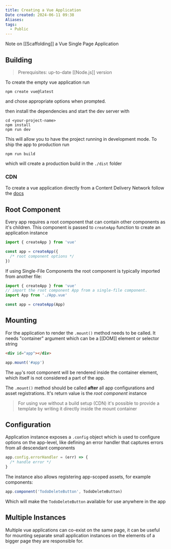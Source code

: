 ```yaml
---
title: Creating a Vue Application
Date created: 2024-06-11 09:38
Aliases:
tags: 
  - Public
---
```


Note on [[Scaffolding]] a Vue Single Page Application

## Building

>Prerequisites: up-to-date [[Node.js]] version

To create the empty vue application run 
```
npm create vue@latest
```
and chose appropriate options when prompted.

then install the dependencies and start the dev server with
```
cd <your-project-name>
npm install
npm run dev
```

This will allow you to have the project running in development mode.  To ship the app to production run
```
npm run build
```
which will create a production build in the `./dist` folder

### CDN
To create a vue application directly from a Content Delivery Network follow the [docs](https://vuejs.org/guide/quick-start.html)

## Root Component

Every app requires a root component that can contain other components as it's children. This component is passed to `createApp` function to create an application instance
```js
import { createApp } from 'vue'

const app = createApp({
  /* root component options */
})
```

If using Single-File Components the root component is typically imported from another file:
```js
import { createApp } from 'vue'
// import the root component App from a single-file component.
import App from './App.vue'

const app = createApp(App)
```

## Mounting

For the application to render the `.mount()` method needs to be called. It needs "container" argument which can be a [[DOM]] element or selector string

```html
<div id="app"></div>
```

```js
app.mount('#app')
```

The `app`'s root component will be rendered inside the container element, which itself is not considered a part of the app.

The `.mount()` method should be called **after** all app configurations and asset registrations. It's return value is the *root component* instance

> For using vue without a build setup (CDN) it's possible to provide a template by writing it directly inside the mount container

## Configuration
Application instance exposes a `.config` object which is used to configure options on the app-level, like defining an error handler that captures errors from all descendant components

```js
app.config.errorHandler = (err) => {
  /* handle error */
}
```

The instance also allows registering app-scoped assets, for example components:
```js
app.component('TodoDeleteButton', TodoDeleteButton)
```
Which will make the `TodoDeleteButton` available for use anywhere in the app

## Multiple Instances
Multiple vue applications can co-exist on the same page, it can be useful for mounting separate small application instances on the elements of a bigger page they are responsible for.